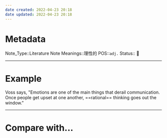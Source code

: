 ```yaml
---
date created: 2022-04-23 20:18
date updated: 2022-04-23 20:18
---
```


# Metadata

Note_Type::Literature Note
Meanings::理性的
POS::`adj.`
Status:: 👶

---

# Example

Voss says, "Emotions are one of the main things that derail communication. Once people get upset at one another, ==rational== thinking goes out the window."

---

# Compare with...
